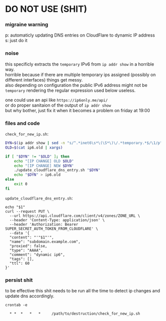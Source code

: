 # DO NOT USE (SHIT)
### migraine warning

p: automaticly updating DNS entries on CloudFlare to dynamic IP address<br>
s: just do it

### noise

this specificly extracts the `temporary` IPv6 from `ip addr show` in a horrible way.<br>
horrible because if there are multiple temporary ips assigned (possibly on different interfaces) things get messy.<br>
also depending on configuration the public IPv6 address might not be `temporary` rendering the regular expression used below useless.

one could use an api like `https://ip6only.me/api/`<br>
or do proper sanitaion of the output of `ip addr show`<br>
but why bother, just fix it when it becomes a problem on friday at 19:00 

### files and code

`check_for_new_ip.sh`:
``` bash
DYN=$(ip addr show | sed -n "s/^.*inet6\s*\(\S*\)\/.*temporary.*$/\1/p" | xargs)
OLD=$(cat ip6.old | xargs)

if [ "$DYN" != "$OLD" ]; then
    echo "[IP CHANGE] OLD $OLD"
    echo "[IP CHANGE] NEW $DYN"
    ./update_cloudflare_dns_entry.sh "$DYN"
    echo "$DYN" > ip6.old
else
    exit 0
fi
```

`update_cloudflare_dns_entry.sh`:
```
echo "$1"
curl --request PUT \
  --url https://api.cloudflare.com/client/v4/zones/ZONE_URL \
  --header 'Content-Type: application/json' \
  --header 'Authorization: Bearer SUPER_SECRET_AUTH_TOKEN_FROM_CLOUDFLARE' \
  --data '{
  "content": "'"$1"'",
  "name": "subdomain.example.com",
  "proxied": false,
  "type": "AAAA",
  "comment": "dynamic ip6",
  "tags": [],
  "ttl": 60
}'
```

### persist shit

to be effective this shit needs to be run all the time to detect ip changes and update dns accordingly.

`crontab -e`

`  * *  *   *   *     /path/to/destruction/check_for_new_ip.sh`

